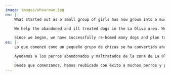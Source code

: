```yaml
---
image: images/whoarewe.jpg
en: |-
    What started out as a small group of girls has now grown into a much larger group of like minded people, different nationalities, backgrounds and personalities.  They each found they had one thing that brought them all together and that was to care for the abandoned dogs in Fuerteventura.  The decision to form an Association came with the support of the La Oliva Town Hall with whom we have been working alongside since the middle of 2012.

    We help the abandoned and ill treated dogs in the La Oliva area. We are made up of volunteers who, in their spare time, clean the shelter, walk the dogs, transfer dogs and have contact with foster homes, people wishing to adopt and those who have already adopted. We don´t have our own land so we are unable to collect dogs. However, we do collaborate with the La Oliva dog shelter and via our Facebook page and website, give advice on the steps to take if you find an abandoned dog.

    Since we began, we have successfully re-homed many dogs and plan to help to educate our future generation as to the importance of sterilization and the responsibility that having a dog entails.  Our main objectives are: reduce the number of puppies born here on the island which in the long term will drastically reduce the amount of abandoned dogs we have here and to help any dog who has suffered abuse and/or abandonment.
es: |-
    Lo que comenzó como un pequeño grupo de chicas se ha convertido ahora en un grupo mucho más grande de personas con mentalidad similar, de diferentes nacionalidades, orígenes y personalidades.  Cada una de ellas descubrió que tenía una cosa que las unía a todas y que era cuidar de los perros abandonados en Fuerteventura.  La decisión de formar una Asociación vino con el apoyo del Ayuntamiento de La Oliva con el que hemos estado trabajando desde mediados de 2012.

    Ayudamos a los perros abandonados y maltratados de la zona de La Oliva. Estamos formados por voluntarios que en su tiempo libre limpian el refugio, pasean los perros, transfieren los perros y tienen contacto con los hogares de acogida, las personas que desean adoptar y los que ya han adoptado. No tenemos nuestra propia tierra, así que no podemos recoger perros. Sin embargo, colaboramos con el refugio canino La Oliva y a través de nuestra página de Facebook y de la web, damos consejos sobre los pasos a seguir si se encuentra un perro abandonado.             

    Desde que comenzamos, hemos reubicado con éxito a muchos perros y planeamos ayudar a educar a nuestra futura generación en cuanto a la importancia de la esterilización y la responsabilidad que implica tener un perro.  Nuestros principales objetivos son: reducir el número de cachorros nacidos aquí en la isla, lo que a largo plazo reducirá drásticamente la cantidad de perros abandonados que tenemos aquí y ayudar a cualquier perro que haya sufrido abuso y/o abandono.
---
```

